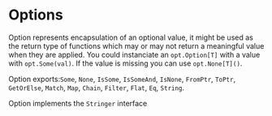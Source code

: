 # Options

Option represents encapsulation of an optional value, it might be used as the return type of functions which may or may not return a meaningful value when they are applied.
You could instanciate an `opt.Option[T]` with a value with `opt.Some(val)`. If the value is missing you can use `opt.None[T]()`.

Option exports:`Some`, `None`, `IsSome`, `IsSomeAnd`, `IsNone`,  `FromPtr`, `ToPtr`, `GetOrElse`, `Match`, `Map`, `Chain`, `Filter`, `Flat`, `Eq`, `String`.

Option implements the `Stringer` interface

